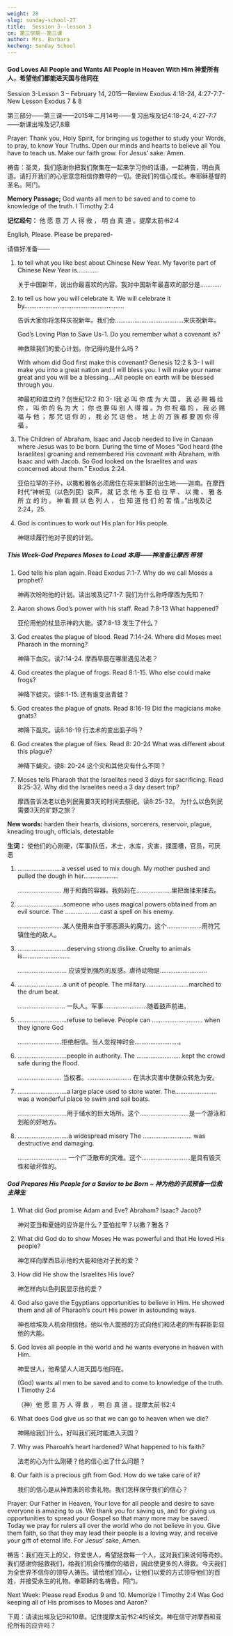 ```yaml
---
weight: 28
slug: sunday-school-27
title:  Session 3--lesson 3
cn: 第三学期--第三课
author: Mrs. Barbara
kecheng: Sunday School
---
```



#### God Loves All People and Wants All People in Heaven With Him 神爱所有人，希望他们都能进天国与他同在

Session 3-Lesson 3 – February 14, 2015—Review Exodus 4:18-24, 4:27-7:7-New Lesson Exodus 7 & 8

第三部分——第三课——2015年二月14号——复习出埃及记4:18-24, 4:27-7:7——新课出埃及记7,8章

Prayer: Thank you, Holy Spirit, for bringing us together to study your Words, to pray, to know Your Truths. Open our minds and hearts to believe all You have to teach us. Make our faith grow. For Jesus’ sake. Amen.

祷告：圣灵，我们感谢你把我们聚集在一起来学习你的话语，一起祷告，明白真 道。请打开我们的心思意念相信你教导的一切。使我们的信心成长。奉耶稣基督的圣名。阿门。

**Memory Passage;** God wants all men to be saved and to come to knowledge of the truth. I Timothy 2:4

**记忆经句：** 他 愿 意 万 人 得 救 ， 明 白 真 道 。提摩太前书2:4

English, Please. Please be prepared-

请做好准备——

1. to tell what you like best about Chinese New Year. My favorite part of Chinese New Year is…………

    关于中国新年，说出你最喜欢的内容。我对中国新年最喜欢的部分是…………

2. to tell us how you will celebrate it. We will celebrate it by…………………………………………………

    告诉大家你将怎样庆祝新年。我们会…………………………………来庆祝新年。

    God’s Loving Plan to Save Us-1. Do you remember what a covenant is?

    神救赎我们的爱心计划。你记得约是什么吗？

    With whom did God first make this covenant? Genesis 12:2 & 3- I will make you into a great nation and I will bless you. I will make your name great and you will be a blessing….All people on earth will be blessed through you.

    神最初和谁立约？创世纪12:2 和 3- I我 必 叫 你 成 为 大 国 。 我 必 赐 福 给 你 ， 叫 你 的 名 为 大 ； 你 也 要 叫 别 人 得 福 。为 你 祝 福 的 ， 我 必 赐 福 与 他 ； 那 咒 诅 你 的 ， 我 必 咒 诅 他 。 地 上 的 万 族 都 要 因 你 得 福 。

3. The Children of Abraham, Isaac and Jacob needed to live in Canaan where Jesus was to be born. During the time of Moses “God heard (the Israelites) groaning and remembered His covenant with Abraham, with Isaac and with Jacob. So God looked on the Israelites and was concerned about them.” Exodus 2:24.

    亚伯拉罕的子孙，以撒和雅各必须居住在将来耶稣的出生地——迦南。在摩西时代“神听见（以色列民）哀声， 就 记 念 他 与 亚 伯 拉 罕 、 以 撒 、 雅 各 所 立 的 约 。 神 看 顾 以 色 列 人 ， 也 知 道 他 们 的 苦 情 。”出埃及记2:24，25.

4. God is continues to work out His plan for His people.

    神继续履行他对子民的计划。

##### This Week-God Prepares Moses to Lead 本周——神准备让摩西 带领

1. God tells his plan again. Read Exodus 7:1-7. Why do we call Moses a prophet?

    神再次吩咐他的计划。读出埃及记7:1-7. 我们为什么称呼摩西为先知？

2. Aaron shows God’s power with his staff. Read 7:8-13 What happened?

    亚伦用他的杖显示神的大能。读7:8-13 发生了什么？

3. God creates the plague of blood. Read 7:14-24. Where did Moses meet Pharaoh in the morning?

    神降下血灾。读7:14-24. 摩西早晨在哪里遇见法老？

4. God creates the plague of frogs. Read 8:1-15. Who else could make frogs?

    神降下蛙灾。读8:1-15. 还有谁变出青蛙？

5. God creates the plague of gnats. Read 8:16-19 Did the magicians make gnats?

    神降下虱灾。读8:16-19 行法术的变出虱子吗？

6. God creates the plague of flies. Read 8: 20-24 What was different about this plague?

    神降下蝇灾。读8: 20-24 这个灾和其他灾有什么不同？

7. Moses tells Pharaoh that the Israelites need 3 days for sacrificing. Read 8:25-32. Why did the Israelites need a 3 day desert trip?

    摩西告诉法老以色列民需要3天的时间去祭祀。读8:25-32。 为什么以色列民需要3天的旷野之旅？

**New words:** harden their hearts, divisions, sorcerers, reservoir, plague, kneading trough, officials, detestable

**生词：** 使他们的心刚硬，(军事)队伍，术士，水库，灾害，揉面槽，官员，可厌恶

1. …………………….a vessel used to mix dough. My mother pushed and pulled the dough in her…………........

    ……………………. 用于和面的容器。我妈妈在…………........里把面揉来揉去。

2. ……………………..someone who uses magical powers obtained from an evil source. The ………………..cast a spell on his enemy.

    ……………………..某人使用来自于邪恶源头的魔力。这个………………..用符咒 镇住他的敌人。

3. ……………………….deserving strong dislike. Cruelty to animals is………………………

    ………………………. 应该受到强烈的反感。虐待动物是………………………

4. ……………………..a unit of people. The military…………………….marched to the drum beat.

    ……………………… 一队人。军事…………………….随着鼓声前进。

5. ……………………….refuse to believe. People can ……………………….. when they ignore God

    …………………….拒绝相信。当人忽视神时会…………………….。

6. ……………………….people in authority. The ……………………..kept the crowd safe during the flood.

    ……………………. 当权者。……………………. 在洪水灾害中使群众转危为安。

7. ……………………….a large place used to store water. The……………………was a wonderful place to swim and sail boats.

    ……………………….用于储水的巨大场所。这个……………………….是一个游泳和划船的好地方。

8. ………………………..a widespread misery The ………………………. was destructive and damaging.

    ………………………. 一个广泛散布的灾难。这个……………………….是具有毁灭性和破坏性的。

##### God Prepares His People for a Savior to be Born ~ 神为他的子民预备一位救主降生

1. What did God promise Adam and Eve? Abraham? Isaac? Jacob?

    神对亚当和夏娃的应许是什么？亚伯拉罕？以撒？雅各？

2. What did God do to show Moses He was powerful and that He loved His people?

    神怎样向摩西显示他的大能和他对子民的爱？

3. How did He show the Israelites His love?

    神怎样向以色列民显示他的爱？

4. God also gave the Egyptians opportunities to believe in Him. He showed them and all of Pharaoh’s court His power in astounding ways.

    神也给埃及人机会相信他。他以令人震撼的方式向他们和法老的所有群臣彰显他的大能。

5. God loves all people in the world and he wants everyone in heaven with Him.

    神爱世人，他希望人人进天国与他同在。

    (God) wants all men to be saved and to come to knowledge of the truth. I Timothy 2:4

    （神）他 愿 意 万 人 得 救 ， 明 白 真 道 。提摩太前书2:4

6. What does God give us so that we can go to heaven when we die?

    神赐给我们什么，好叫我们死时能进入天国？

7. Why was Pharoah’s heart hardened? What happened to his faith?

    法老的心为什么刚硬？他的信心出了什么问题？

8. Our faith is a precious gift from God. How do we take care of it?

    我们的信心是从神而来的珍贵礼物。我们怎样保守我们的信心？

Prayer: Our Father in Heaven, Your love for all people and desire to save everyone is amazing to us. We thank you for saving us, and for giving us opportunities to spread your Gospel so that many more may be saved. Today we pray for rulers all over the world who do not believe in you. Give them faith, so that they may lead their people is a loving way, and receive your gift of eternal life. For Jesus’ sake, Amen.

祷告：我们在天上的父，你爱世人，希望拯救每一个人，这对我们来说何等奇妙。我们感谢你拯救我们，给我们机会传播你的福音，因此使更多的人得救。今天我们为全世界不信你的领导人祷告。请给他们信心，让他们以爱的方式领导他们的百姓，并接受永生的礼物。奉耶稣的名祷告。阿门。

Next Week: Please read Exodus 9 and 10. Memorize I Timothy 2:4 Was God keeping all of His promises to Moses and Aaron?

下周：请读出埃及记9和10章。记住提摩太前书2:4的经文。神在信守对摩西和亚伦所有的应许吗？
